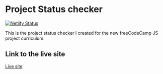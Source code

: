 # Project Status checker

[![Netlify Status](https://api.netlify.com/api/v1/badges/35b36154-d63a-4499-a01b-0f57100319e8/deploy-status)](https://app.netlify.com/sites/fcc-js-project-status-checker/deploys)

This is the project status checker I created for the new freeCodeCamp JS project curriculum.

## Link to the live site

[Live site](https://fcc-js-project-status-checker.netlify.app/)
